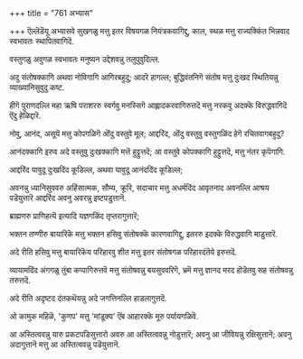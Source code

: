 +++
title = "761 अभ्यास"

+++
ऎल्लॆडॆयू अभ्यासवे सुखगळु मत्तु इतर विषयगळ नियंत्रकवागिद्दु, काल, स्थळ मत्तु राज्यक्किंत भिन्नवाद स्वभावतः स्थापितवागिदॆ.

वस्तुगळु अवुगळ स्वभावतः मनुष्यन उद्देशवन्नु तलुपुवुदिल्ल.

अदु संतोषक्कागि अथवा नोविगागि आगिरबहुदु; आदरॆ हागल्ल; बुद्धिवंतनिगॆ संतोष मत्तु दुःखद स्थितियन्नु व्याख्यानिसुवुदु कष्ट.

हीगॆ पुराणदल्लि महा ऋषि पराशररु स्वर्गवु मनस्सिगॆ आह्लादकरवागिरुत्तदॆ मत्तु नरकवु अदक्कॆ विरुद्धवागिदॆ ऎंदु हेळिद्दारॆ.

नोवु, आनंद, असूयॆ मत्तु कोपगळिगॆ ऒंदु वस्तुवे मूल; आद्दरिंद, ऒंदु वस्तुवु वस्तुगळिंद हेगॆ रचितवागबहुदु?

आनंदक्कागि इरुव अदे वस्तुवु दुःखक्कागि मत्तॆ हुट्टुत्तदॆ; आ वस्तुवे कोपक्कागि हुट्टुत्तदॆ, मत्तु नंतर कृपॆगागि.

आद्दरिंद यावुदू दुःखदिंद कूडिल्ल, अथवा यावुदू आनंददिंद कूडिल्ल;

अवनन्नु ध्यानिसुववरु अहिंसात्मक, सौम्य, क्रूरि, सदाचार मत्तु अधर्मदिंद आवृतनाद अवनल्लि आश्रय पडॆयुत्तारॆ आद्दरिंद अवनु अवरन्नु इष्टपडुत्तानॆ.

ब्राह्मणरु प्राणिहत्यॆ इत्यादि यज्ञगळिंद तृप्तरागुत्तारॆ;

भक्तन तण्णीरु बायारिकॆ मत्तु भक्तन हसिवु संतोषक्कॆ कारणवागिद्दु, इतररु इदक्कॆ विरुद्धवागि माडुत्तारॆ.

अदे रीति हसिवु मत्तु बायारिकॆय परिहारवु शीत मत्तु इतर संतोषगळ परिहारदंतॆये इरुत्तदॆ.

व्यायामदिंद अंगगळु तुंबा कप्पागिरुत्तवॆ मत्तु संतोषवन्नु बयसुववरिगॆ, भ्रमॆ मत्तु ज्ञानद मरद हॊडॆतवु सह संतोषवन्नु तरुत्तदॆ.

अदे रीति अदृष्टद दंतकथॆयन्नु अदे जगत्तिनल्लि हाडलागुत्तदॆ.

ओ कामुक महिळॆ, 'कुणप' मत्तु 'मांडूक्य' ऎंब आहारक्कॆ मूरु पर्यायगळिवॆ.

आ अस्तित्ववन्नु यारु प्रकटपडिसुत्तारो अवरु आ अस्तित्ववन्नु नोडुत्तारॆ; अवनु आ जीवियन्नु रक्षिसुत्तानॆ; अवनु अदागुत्तानॆ मत्तु आ अस्तित्ववन्नु पडॆयुत्तानॆ.

